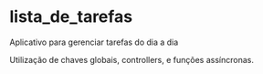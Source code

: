 # lista_de_tarefas
 Aplicativo para gerenciar tarefas do dia a dia
 
 Utilização de chaves globais, controllers, e funções assíncronas.
